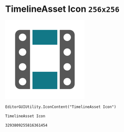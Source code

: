 # TimelineAsset Icon `256x256`
<img src="/img/TimelineAsset%20Icon.png" width=256 height=256>

``` CSharp
EditorGUIUtility.IconContent("TimelineAsset Icon")
```
```
TimelineAsset Icon
```
```
3293809255816361454
```
